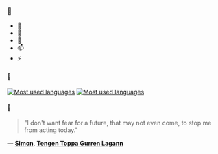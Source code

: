 ### 👋

- 🔭
- 🌱
- 💬
- 📫
- ⚡

#### 🧏

[![Most used languages](https://github-readme-stats-aynah.vercel.app/api/top-langs/?username=aynh&theme=solarized-dark&langs_count=6&layout=compact&hide_title=true)](https://github.com/anuraghazra/github-readme-stats#gh-dark-mode-only)
[![Most used languages](https://github-readme-stats-aynah.vercel.app/api/top-langs/?username=aynh&theme=solarized-light&langs_count=6&layout=compact&hide_title=true)](https://github.com/anuraghazra/github-readme-stats#gh-light-mode-only)

#### 💬

> "I don't want fear for a future, that may not even come, to stop me from acting today."

&mdash; [**Simon**](https://myanimelist.net/character.php?q=Simon&cat=character), [**Tengen Toppa Gurren Lagann**](https://myanimelist.net/search/all?q=Tengen%20Toppa%20Gurren%20Lagann&cat=all)
